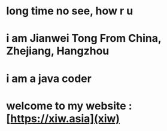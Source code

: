 # long time no see, how r u
# i am Jianwei Tong From China, Zhejiang, Hangzhou
# i am a java coder
# welcome to my website : [https://xiw.asia](xiw)
